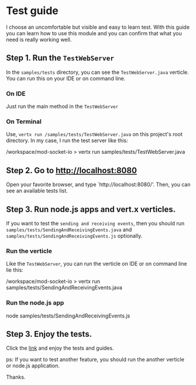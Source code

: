 # Test guide

I choose an uncomfortable but visible and easy to learn test. With this guide you can learn how to use this module and you can confirm that what you need is really working well.

## Step 1. Run the `TestWebServer`

In the `samples/tests` directory, you can see the `TestWebServer.java` verticle. You can run this on your IDE or on command line.

### On IDE

Just run the main method in the `TestWebServer`

### On Terminal

Use, `vertx run /samples/tests/TestWebServer.java` on this project's root directory. In my case, I run the test server like this:

/workspace/mod-socket-io > vertx run samples/tests/TestWebServer.java

## Step 2. Go to [http://localhost:8080](http://localhost:8080)

Open your favorite browser, and type `http://localhost:8080/'. Then, you can see an available tests list.

## Step 3. Run node.js apps and vert.x verticles.

If you want to test the `sending and receiving events`, then you should run `samples/tests/SendingAndReceivingEvents.java` and `samples/tests/SendingAndReceivingEvents.js` optionally.

### Run the verticle

Like the `TestWebServer`, you can run the verticle on IDE or on command line lie this:

/workspace/mod-socket-io > vertx run samples/tests/SendingAndReceivingEvents.java

### Run the node.js app

node samples/tests/SendingAndReceivingEvents.js

## Step 3. Enjoy the tests.

Click the [link](http://localhost:8080/tests/sending-and-receiving-events.html) and enjoy the tests and guides.

ps: If you want to test another feature, you should run the another verticle or node.js application.

Thanks.

